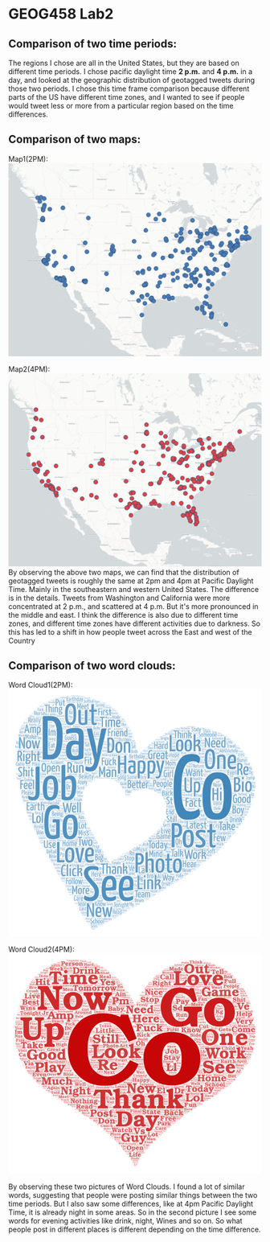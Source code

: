 # GEOG458 Lab2
## Comparison of two time periods:
The regions I chose are all in the United States, but they are based on different time periods. I chose pacific daylight time **2 p.m.** and **4 p.m.** in a day, and looked at the geographic distribution of geotagged tweets during those two periods. I chose this time frame comparison because different parts of the US have different time zones, and I wanted to see if people would tweet less or more from a particular region based on the time differences.

## Comparison of two maps:
Map1(2PM): ![map1](img/screenshot_of_map-1.png)

Map2(4PM): ![map2](img/screenshot_of_map-2.png)
By observing the above two maps, we can find that the distribution of geotagged tweets is roughly the same at 2pm and 4pm at Pacific Daylight Time. Mainly in the southeastern and western United States. The difference is in the details. Tweets from Washington and California were more concentrated at 2 p.m., and scattered at 4 p.m. But it's more pronounced in the middle and east. I think the difference is also due to different time zones, and different time zones have different activities due to darkness. So this has led to a shift in how people tweet across the East and west of the Country

## Comparison of two word clouds:
Word Cloud1(2PM): ![wordcloud1](img/screenshot_of_wordcloud-1.png)

Word Cloud2(4PM): ![wordcloud2](img/screenshot_of_wordcloud-2.png)

By observing these two pictures of Word Clouds. I found a lot of similar words, suggesting that people were posting similar things between the two time periods. But I also saw some differences, like at 4pm Pacific Daylight Time, it is already night in some areas. So in the second picture I see some words for evening activities like drink, night, Wines and so on. So what people post in different places is different depending on the time difference.